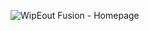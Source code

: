 ![WipEout Fusion - Homepage](https://user-images.githubusercontent.com/62298614/119145563-0f2ebe80-ba4a-11eb-886d-17f56c57a40a.png)
